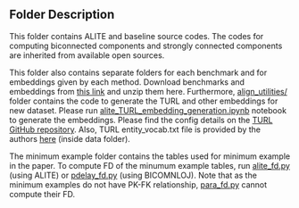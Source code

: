 ## Folder Description

This folder contains ALITE and baseline source codes. The codes for computing biconnected components and strongly connected components are inherited from available open sources. 

This folder also contains separate folders for each benchmark and for embeddings given by each method. Download benchmarks and embeddings from [this link](https://drive.google.com/drive/folders/1yUgL8TjQievzp8zvmHLpa_ClNzc5mTmD?usp=sharing) and unzip them here.
Furthermore, [align_utilities/](align_utilities/) folder contains the code to generate the TURL and other embeddings for new dataset. Please run [alite_TURL_embedding_generation.ipynb](align_utilities/alite_TURL_embedding_generation.ipynb) notebook to generate the embeddings. 
Please find the config details on the [TURL GitHub repository](https://github.com/sunlab-osu/TURL?tab=readme-ov-file).
Also, TURL entity_vocab.txt file is provided by the authors [here](https://buckeyemailosu-my.sharepoint.com/:f:/g/personal/deng_595_buckeyemail_osu_edu/EjZWRtslWX9CubQ92jlmNTgB74hxxXszy9BUaXG5OL5F-g?e=HN2qtD) (inside data folder).

The minimum example folder contains the tables used for minimum example in the paper. To compute FD of the minumum example tables, run [alite_fd.py](alite_fd.py) (using ALITE) or [pdelay_fd.py](pdelay_fd.py) (using BICOMNLOJ). Note that as the minimum examples do not have PK-FK relationship, [para_fd.py](para_fd.py) cannot compute their FD.
